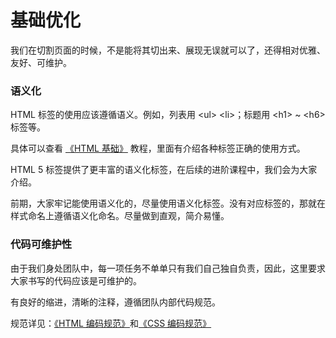 # 基础优化

我们在切割页面的时候，不是能将其切出来、展现无误就可以了，还得相对优雅、友好、可维护。

### 语义化

HTML 标签的使用应该遵循语义。例如，列表用 &lt;ul&gt; &lt;li&gt;；标题用 &lt;h1&gt; ~ &lt;h6&gt; 标签等。

具体可以查看 [《HTML 基础》](/chapter1/02_html.md) 教程，里面有介绍各种标签正确的使用方式。

HTML 5 标签提供了更丰富的语义化标签，在后续的进阶课程中，我们会为大家介绍。

前期，大家牢记能使用语义化的，尽量使用语义化标签。没有对应标签的，那就在样式命名上遵循语义化命名。尽量做到直观，简介易懂。

### 代码可维护性

由于我们身处团队中，每一项任务不单单只有我们自己独自负责，因此，这里要求大家书写的代码应该是可维护的。

有良好的缩进，清晰的注释，遵循团队内部代码规范。

规范详见：[《HTML 编码规范》](/chapter1/02_04_norm.md)和[《CSS 编码规范》](/chapter1/03_08_norm.md)

